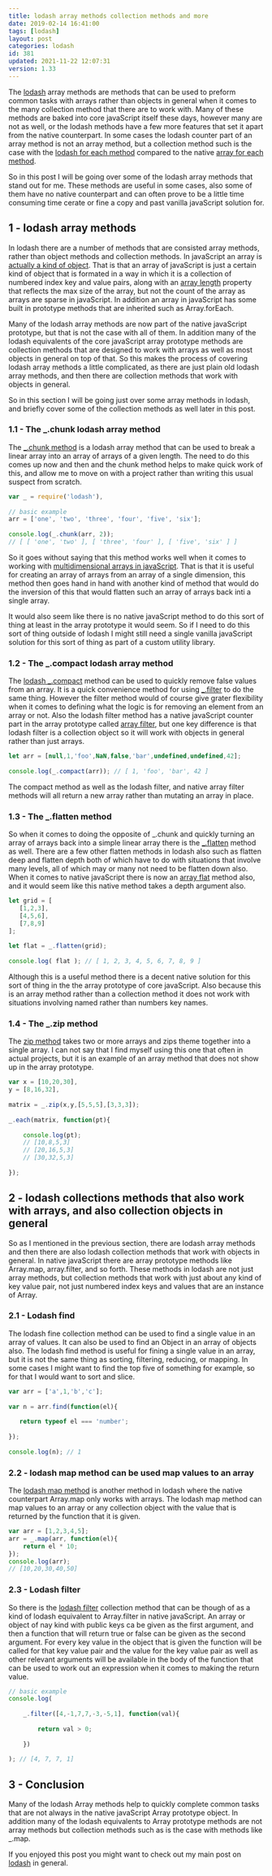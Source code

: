 ```yaml
---
title: lodash array methods collection methods and more
date: 2019-02-14 16:41:00
tags: [lodash]
layout: post
categories: lodash
id: 381
updated: 2021-11-22 12:07:31
version: 1.33
---
```


The [lodash](https://lodash.com/) array methods are methods that can be used to preform common tasks with arrays rather than objects in general when it comes to the many collection method that there are to work with. Many of these methods are baked into core javaScript itself these days, however many are not as well, or the lodash methods have a few more features that set it apart from the native counterpart. In some cases the lodash counter part of an array method is not an array method, but a collection method such is the case with the [lodash for each method](/2017/11/20/lodash_foreach) compared to the native [array for each method](/2019/02/16/js-javascript-foreach/).

So in this post I will be going over some of the lodash array methods that stand out for me. These methods are useful in some cases, also some of them have no native counterpart and can often prove to be a little time consuming time cerate or fine a copy and past vanilla javaScript solution for.


<!-- more -->

## 1 - lodash array methods

In lodash there are a number of methods that are consisted array methods, rather than object methods and collection methods. In javaScript an array is [actually a kind of object](/2017/05/12/js-arrays-are-objects/). That is that an array of javaScript is just a certain kind of object that is formated in a way in which it is a collection of numbered index key and value pairs, along with an [array length](/2018/12/14/js-array-length/) property that reflects the max size of the array, but not the count of the array as arrays are sparse in javaScript. In addition an array in javaScript has some built in prototype methods that are inherited such as Array.forEach. 

Many of the lodash array methods are now part of the native javaScript prototype, but that is not the case with all of them. In addition many of the lodash equivalents of the core javaScript array prototype methods are collection methods that are designed to work with arrays as well as most objects in general on top of that. So this makes the process of covering lodash array methods a little complicated, as there are just plain old lodash array methods, and then there are collection methods that work with objects in general.

So in this section I will be going just over some array methods in lodash, and briefly cover some of the collection methods as well later in this post.

### 1.1 - The \_.chunk lodash array method

The [\_.chunk method](/2017/09/13/lodash-chunk/) is a lodash array method that can be used to break a linear array into an array of arrays of a given length. The need to do this comes up now and then and the chunk method helps to make quick work of this, and allow me to move on with a project rather than writing this usual suspect from scratch.

```js
var _ = require('lodash'),
 
// basic example
arr = ['one', 'two', 'three', 'four', 'five', 'six'];
 
console.log(_.chunk(arr, 2));
// [ [ 'one', 'two' ], [ 'three', 'four' ], [ 'five', 'six' ] ]
```

So it goes without saying that this method works well when it comes to working with [multidimensional arrays in javaScript](/2020/03/31/js-array-multidimensional/). That is that it is useful for creating an array of arrays from an array of a single dimension, this method then goes hand in hand with another kind of method that would do the inversion of this that would flatten such an array of arrays back inti a single array.

It would also seem like there is no native javaScript method to do this sort of thing at least in the array prototype it would seem. So if I need to do this sort of thing outside of lodash I might still need a single vanilla javaScript solution for this sort of thing as part of a custom utility library.

### 1.2 - The \_.compact lodash array method

The [lodash \_.compact](/2018/08/09/lodash_compact/) method can be used to quickly remove false values from an array. It is a quick convenience method for using [\_.filter](/2018/05/18/lodash_filter/) to do the same thing. However the filter method would of course give grater flexibility when it comes to defining what the logic is for removing an element from an array or not. Also the lodash filter method has a native javaScript counter part in the array prototype called [array filter](/2020/10/03/js-array-filter/), but one key difference is that lodash filter is a collection object so it will work with objects in general rather than just arrays.

```js
let arr = [null,1,'foo',NaN,false,'bar',undefined,undefined,42];
 
console.log(_.compact(arr)); // [ 1, 'foo', 'bar', 42 ]
```

The compact method as well as the lodash filter, and native array filter methods will all return a new array rather than mutating an array in place.

### 1.3 - The \_.flatten method

So when it comes to doing the opposite of \_.chunk and quickly turning an array of arrays back into a simple linear array there is the [\_.flatten](/2018/08/12/lodash_flatten/) method as well. There are a few other flatten methods in lodash also such as flatten deep and flatten depth both of which have to do with situations that involve many levels, all of which may or many not need to be flatten down also. When it comes to native javaScript there is now an [array flat](/2021/07/15/js-array-flat/) method also, and it would seem like this native method takes a depth argument also.

```js
let grid = [
   [1,2,3],
   [4,5,6],
   [7,8,9]
];
 
let flat = _.flatten(grid);
 
console.log( flat ); // [ 1, 2, 3, 4, 5, 6, 7, 8, 9 ]
```

Although this is a useful method there is a decent native solution for this sort of thing in the the array prototype of core javaScript. Also because this is an array method rather than a collection method it does not work with situations involving named rather than numbers key names.

### 1.4 - The \_.zip method

The [zip method](/2018/02/01/lodash_zip/) takes two or more arrays and zips theme together into a single array. I can not say that I find myself using this one that often in actual projects, but it is an example of an array method that does not show up in the array prototype.

```js
var x = [10,20,30],
y = [8,16,32],
 
matrix = _.zip(x,y,[5,5,5],[3,3,3]);
 
_.each(matrix, function(pt){
 
    console.log(pt);
    // [10,8,5,3]
    // [20,16,5,3]
    // [30,32,5,3]
 
});
```

## 2 - lodash collections methods that also work with arrays, and also collection objects in general

So as I mentioned in the previous section, there are lodash array methods and then there are also lodash collection methods that work with objects in general. In native javaScript there are array prototype methods like Array.map, array.filter, and so forth. These methods in lodash are not just array methods, but collection methods that work with just about any kind of key value pair, not just numbered index keys and values that are an instance of Array.

### 2.1 - Lodash find

The lodash fine collection method can be used to find a single value in an array of values. It can also be used to find an Object in an array of objects also. The lodash find method is useful for fining a single value in an array, but it is not the same thing as sorting, filtering, reducing, or mapping. In some cases I might want to find the top five of something for example, so for that I would want to sort and slice.

```js
var arr = ['a',1,'b','c'];
 
var n = arr.find(function(el){
 
   return typeof el === 'number';
 
});
 
console.log(n); // 1
```

### 2.2 - lodash map method can be used map values to an array

The [lodash map method](/2018/02/02/lodash_map/) is another method in lodash where the native counterpart Array.map only works with arrays. The lodash map method can map values to an array or any collection object with the value that is returned by the function that it is given.

```js
var arr = [1,2,3,4,5];
arr = _.map(arr, function(el){
    return el * 10;
});
console.log(arr);
// [10,20,30,40,50]
```

### 2.3 - Lodash filter

So there is the [lodash filter](/2018/05/18/lodash_filter/) collection method that can be though of as a kind of lodash equivalent to Array.filter in native javaScript. An array or object of nay kind with public keys ca be given as the first argument, and then a function that will return true or false can be given as the second argument. For every key value in the object that is given the function will be called for that key value pair and the value for the key value pair as well as other relevant arguments will be available in the body of the function that can be used to work out an expression when it comes to making the return value.

```js
// basic example
console.log(
 
    _.filter([4,-1,7,7,-3,-5,1], function(val){
 
        return val > 0;
 
    })
 
); // [4, 7, 7, 1]
```

## 3 - Conclusion

Many of the lodash Array methods help to quickly complete common tasks that are not always in the native javaScript Array prototype object. In addition many of the lodash equivalents to Array prototype methods are not array methods but collection methods such as is the case with methods like \_.map.

If you enjoyed this post you might want to check out my main post on [lodash](/2019/02/15/lodash/) in general.